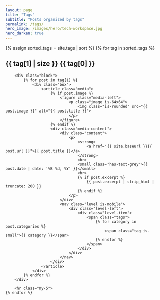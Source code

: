 ```yaml
---
layout: page
title: "Tags"
subtitle: "Posts organized by tags"
permalink: /tags/
hero_image: /images/hero/tech-workspace.jpg
hero_darken: true
---
```


<div class="content">
    {% assign sorted_tags = site.tags | sort %}
    {% for tag in sorted_tags %}
        <h2 id="{{ tag[0] | slugify }}" class="title is-4">
            <span class="tag is-info is-medium">{{ tag[1] | size }}</span>
            {{ tag[0] }}
        </h2>
        
        <div class="block">
            {% for post in tag[1] %}
                <div class="box">
                    <article class="media">
                        {% if post.image %}
                            <figure class="media-left">
                                <p class="image is-64x64">
                                    <img class="is-rounded" src="{{ post.image }}" alt="{{ post.title }}">
                                </p>
                            </figure>
                        {% endif %}
                        <div class="media-content">
                            <div class="content">
                                <p>
                                    <strong>
                                        <a href="{{ site.baseurl }}{{ post.url }}">{{ post.title }}</a>
                                    </strong>
                                    <br>
                                    <small class="has-text-grey">{{ post.date | date: '%B %d, %Y' }}</small>
                                    <br>
                                    {% if post.excerpt %}
                                        {{ post.excerpt | strip_html | truncate: 200 }}
                                    {% endif %}
                                </p>
                            </div>
                            <nav class="level is-mobile">
                                <div class="level-left">
                                    <div class="level-item">
                                        <span class="tags">
                                            {% for category in post.categories %}
                                                <span class="tag is-small">{{ category }}</span>
                                            {% endfor %}
                                        </span>
                                    </div>
                                </div>
                            </nav>
                        </div>
                    </article>
                </div>
            {% endfor %}
        </div>
        
        <hr class="my-5">
    {% endfor %}
</div>

<style>
.box {
    transition: box-shadow 0.2s ease-in-out;
}

.box:hover {
    box-shadow: 0 2px 8px rgba(0,0,0,0.15);
}

.media-left img {
    object-fit: cover;
}

.tag.is-small {
    background-color: #f5f5f5;
    color: #363636;
}
</style>